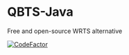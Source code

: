 # QBTS-Java
Free and open-source WRTS alternative

[![CodeFactor](https://www.codefactor.io/repository/github/animator282/qbts-java/badge)](https://www.codefactor.io/repository/github/animator282/qbts-java)

